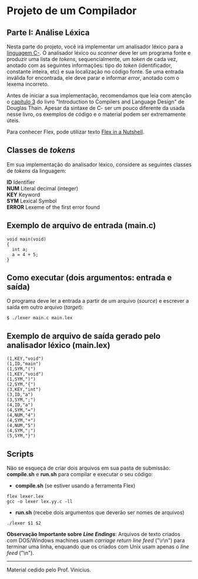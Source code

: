# Projeto de um Compilador

## Parte I: Análise Léxica

Nesta parte do projeto, você irá implementar um analisador léxico para a [linguagem C-](../../language/README.md). 
O analisador léxico ou _scanner_ deve ler um programa fonte e produzir uma lista de _tokens_, sequencialmente, um _token_ de cada vez, anotado com as seguintes informações: tipo do _token_ (identificador, constante inteira, etc) e sua localização no código fonte.
Se uma entrada inválida for encontrada, ele deve parar e informar _error_, anotado com o lexema incorreto.

Antes de iniciar a sua implementação, recomendamos que leia com atenção o [capítulo 3](../../resources/20-chapter3.pdf) do livro "Introduction to Compilers and Language Design" de Douglas Thain. Apesar da sintaxe de C- ser um pouco diferente da usada nesse livro, os exemplos de código e o material podem ser extremamente úteis.

Para conhecer Flex, pode utilizar texto [Flex in a Nutshell](../../resources/21-FlexInANutshell.pdf).

## Classes de _tokens_ 

Em sua implementação do analisador léxico, considere as seguintes classes de _tokens_ da linguagem:

__ID__      Identifier  
__NUM__     Literal decimal (integer)  
__KEY__     Keyword  
__SYM__     Lexical Symbol  
__ERROR__   Lexeme of the first error found  

  
## Exemplo de arquivo de entrada (main.c)
```
void main(void)
{
  int a;
  a = 4 + 5;
}
```

## Como executar (dois argumentos: entrada e saída)
O programa deve ler a entrada a partir de um arquivo (_source_) e escrever a saída em outro arquivo (_target_):
```
$ ./lexer main.c main.lex
```

## Exemplo de arquivo de saída gerado pelo analisador léxico (main.lex)
```
(1,KEY,"void")
(1,ID,"main")
(1,SYM,"(")
(1,KEY,"void")
(1,SYM,")")
(2,SYM,"{")
(3,KEY,"int")
(3,ID,"a")
(3,SYM,";")
(4,ID,"a")
(4,SYM,"=")
(4,NUM,"4")
(4,SYM,"+")
(4,NUM,"5")
(4,SYM,";")
(5,SYM,"}")
```

## Scripts
Não se esqueça de criar dois arquivos em sua pasta de submissão: __compile.sh__ e __run.sh__ para compilar e executar o seu código:

+ __compile.sh__ (se estiver usando a ferramenta Flex)
```
flex lexer.lex
gcc -o lexer lex.yy.c -ll
```

+ __run.sh__ (recebe dois argumentos que deverão ser nomes de arquivos)
```
./lexer $1 $2
```

__Observação Importante sobre__ ___Line Endings___: Arquivos de texto criados com DOS/Windows machines usam _carriage return_ _line feed_ ("\r\n") para terminar uma linha, enquando que os criados com Unix usam apenas o _line feed_ ("\n").

-----
Material cedido pelo Prof. Vinicius.
